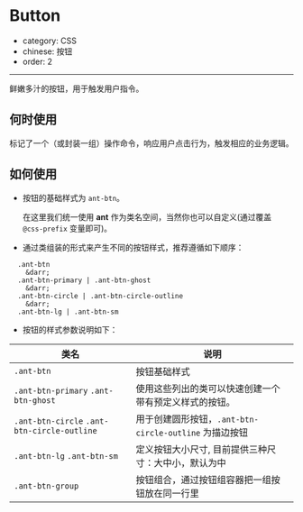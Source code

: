 # Button

- category: CSS
- chinese: 按钮
- order: 2

---

鲜嫩多汁的按钮，用于触发用户指令。

## 何时使用

标记了一个（或封装一组）操作命令，响应用户点击行为，触发相应的业务逻辑。


## 如何使用

- 按钮的基础样式为 `ant-btn`。

  在这里我们统一使用 **ant** 作为类名空间，当然你也可以自定义(通过覆盖 `@css-prefix` 变量即可)。

- 通过类组装的形式来产生不同的按钮样式，推荐遵循如下顺序：
```
  .ant-btn
  	&darr;
  .ant-btn-primary | .ant-btn-ghost
  	&darr;
  .ant-btn-circle | .ant-btn-circle-outline
  	&darr;
  .ant-btn-lg | .ant-btn-sm
 ```

- 按钮的样式参数说明如下：

| 类名  | 说明 |
| ------------- | ------------- |
| `.ant-btn`  | 按钮基础样式 |
| `.ant-btn-primary` `.ant-btn-ghost`  | 使用这些列出的类可以快速创建一个带有预定义样式的按钮。  |
| `.ant-btn-circle` `.ant-btn-circle-outline`  | 用于创建圆形按钮，`.ant-btn-circle-outline` 为描边按钮 |
| `.ant-btn-lg` `.ant-btn-sm`  | 定义按钮大小尺寸, 目前提供三种尺寸：大中小，默认为中 |
| `.ant-btn-group` | 按钮组合，通过按钮组容器把一组按钮放在同一行里 |
